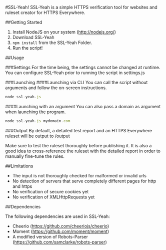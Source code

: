 #SSL-Yeah!
SSL-Yeah is a simple HTTPS verification tool for websites and ruleset creator for HTTPS Everywhere.

##Getting Started

1. Install NodeJS on your system (http://nodejs.org/)
2. Download SSL-Yeah
3. `npm install` from the SSL-Yeah Folder.
3. Run the script!

##Usage

###Settings
For the time being, the settings cannot be changed at runtime. You can configure SSL-Yeah prior to running the script in settings.js

###Launching
####Launching via CLI
You can call the script without arguments and follow the on-screen instructions.
```js
node ssl-yeah.js
```

####Launching with an argument
You can also pass a domain as argument when launching the program.
```js
node ssl-yeah.js mydomain.com
```

###Output
By default, a detailed test report and an HTTPS Everywhere ruleset will be output to /output

Make sure to test the ruleset thoroughly before publishing it. It is also a good idea to cross-reference the ruleset with the detailed report in order to manually fine-tune the rules.


##Limitations

- The input is not thoroughly checked for malformed or invalid urls
- No detection of servers that serve completely different pages for http and https
- No verification of secure cookies yet
- No verification of XMLHttpRequests yet

##Dependencies

The following dependencies are used in SSL-Yeah:
- Cheerio (https://github.com/cheeriojs/cheerio)
- Moment (https://github.com/moment/moment)
- A modified version of Robots-Parser (https://github.com/samclarke/robots-parser)
